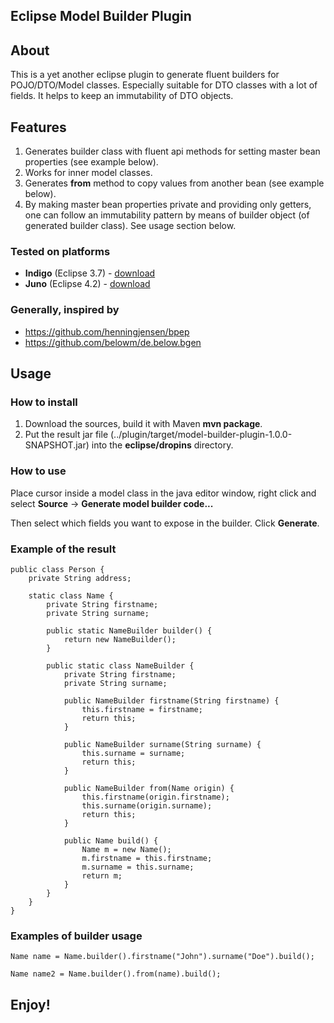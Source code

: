 ## Eclipse Model Builder Plugin

## About

This is a yet another eclipse plugin to generate fluent builders for POJO/DTO/Model classes. Especially suitable for DTO classes with a lot of fields. It helps to keep an immutability of DTO objects.

## Features
1. Generates builder class with fluent api methods for setting master bean properties (see example below).
1. Works for inner model classes.
1. Generates **from** method to copy values from another bean  (see example below).
1. By making master bean properties private and providing only getters, one can follow an immutability pattern by means of builder object (of generated builder class). See usage section below.

### Tested on platforms
 - **Indigo** (Eclipse 3.7) - [download](https://github.com/gd-sviatoslav/eclipse-model-builder-plugin/blob/master/downloads/model-builder-plugin-1.0.0-SNAPSHOT.jar?raw=true)
 - **Juno** (Eclipse 4.2) - [download](https://github.com/gd-sviatoslav/eclipse-model-builder-plugin/blob/master/downloads/model-builder-plugin-1.0.0-SNAPSHOT.jar?raw=true)

### Generally, inspired by
 - https://github.com/henningjensen/bpep
 - https://github.com/belowm/de.below.bgen

## Usage

### How to install
1. Download the sources, build it with Maven __mvn package__.
1. Put the result jar file (../plugin/target/model-builder-plugin-1.0.0-SNAPSHOT.jar) into the __eclipse/dropins__ directory.

### How to use

Place cursor inside a model class in the java editor window, right click and select **Source** -> **Generate model builder code...**

Then select which fields you want to expose in the builder. Click **Generate**.

### Example of the result
```
public class Person {
    private String address;

    static class Name {
        private String firstname;
        private String surname;

        public static NameBuilder builder() {
            return new NameBuilder();
        }

        public static class NameBuilder {
            private String firstname;
            private String surname;

            public NameBuilder firstname(String firstname) {
                this.firstname = firstname;
                return this;
            }

            public NameBuilder surname(String surname) {
                this.surname = surname;
                return this;
            }

            public NameBuilder from(Name origin) {
                this.firstname(origin.firstname);
                this.surname(origin.surname);
                return this;
            }

            public Name build() {
                Name m = new Name();
                m.firstname = this.firstname;
                m.surname = this.surname;
                return m;
            }
        }
    }
}
```

### Examples of builder usage
```
Name name = Name.builder().firstname("John").surname("Doe").build();
```
```
Name name2 = Name.builder().from(name).build();
```
## Enjoy!